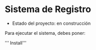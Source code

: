 <h1> Sistema de Registro </h1>

- Estado del proyecto: en construcción

Para ejecutar el sistema, debes poner: 

''' Install'''
